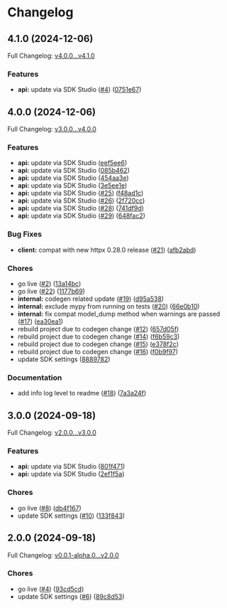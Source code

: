 # Changelog

## 4.1.0 (2024-12-06)

Full Changelog: [v4.0.0...v4.1.0](https://github.com/pilfo/rainbows/compare/v4.0.0...v4.1.0)

### Features

* **api:** update via SDK Studio ([#4](https://github.com/pilfo/rainbows/issues/4)) ([0751e67](https://github.com/pilfo/rainbows/commit/0751e67566f4d80c606a27beb7109275eccb5197))

## 4.0.0 (2024-12-06)

Full Changelog: [v3.0.0...v4.0.0](https://github.com/pilfo/rainbows/compare/v3.0.0...v4.0.0)

### Features

* **api:** update via SDK Studio ([eef5ee6](https://github.com/pilfo/rainbows/commit/eef5ee6b3738745897b6737a84004620d60cbfd0))
* **api:** update via SDK Studio ([085b462](https://github.com/pilfo/rainbows/commit/085b46261f3f662f1f355e8d49fbaf8557c166b4))
* **api:** update via SDK Studio ([454aa3e](https://github.com/pilfo/rainbows/commit/454aa3e8ec9f5297dc1c26218e9a7eac8f28d807))
* **api:** update via SDK Studio ([3e5ee1e](https://github.com/pilfo/rainbows/commit/3e5ee1ebc964eb8e81e1611871e6a294624beb72))
* **api:** update via SDK Studio ([#25](https://github.com/pilfo/rainbows/issues/25)) ([f48ad1c](https://github.com/pilfo/rainbows/commit/f48ad1c751059196e07cd3d0161bbd855bbc69ed))
* **api:** update via SDK Studio ([#26](https://github.com/pilfo/rainbows/issues/26)) ([2f720cc](https://github.com/pilfo/rainbows/commit/2f720cc6b71f5ec97f477a288db243609978035a))
* **api:** update via SDK Studio ([#28](https://github.com/pilfo/rainbows/issues/28)) ([741df9d](https://github.com/pilfo/rainbows/commit/741df9dce5f2da19aa29bc8698de2eaad73bc4f6))
* **api:** update via SDK Studio ([#29](https://github.com/pilfo/rainbows/issues/29)) ([648fac2](https://github.com/pilfo/rainbows/commit/648fac2b7546ecf4a7db5d463ed2b72a37e3ca9f))


### Bug Fixes

* **client:** compat with new httpx 0.28.0 release ([#21](https://github.com/pilfo/rainbows/issues/21)) ([afb2abd](https://github.com/pilfo/rainbows/commit/afb2abd3253742b46b0dea59578ac0bd6c8be8c2))


### Chores

* go live ([#2](https://github.com/pilfo/rainbows/issues/2)) ([13a14bc](https://github.com/pilfo/rainbows/commit/13a14bce87d695e747b9deecbcc962763c62dd7d))
* go live ([#22](https://github.com/pilfo/rainbows/issues/22)) ([1177b69](https://github.com/pilfo/rainbows/commit/1177b696942a9cb78be2aee7482d9c22b6198f33))
* **internal:** codegen related update ([#19](https://github.com/pilfo/rainbows/issues/19)) ([d95a538](https://github.com/pilfo/rainbows/commit/d95a538217baa7521413615973dad90dd4313ea4))
* **internal:** exclude mypy from running on tests ([#20](https://github.com/pilfo/rainbows/issues/20)) ([66e0b10](https://github.com/pilfo/rainbows/commit/66e0b10083f4dc74a7e96b0af309589e96c33d03))
* **internal:** fix compat model_dump method when warnings are passed ([#17](https://github.com/pilfo/rainbows/issues/17)) ([ea30ea1](https://github.com/pilfo/rainbows/commit/ea30ea1765d516025d7f8a113f314e023a0d488b))
* rebuild project due to codegen change ([#12](https://github.com/pilfo/rainbows/issues/12)) ([657d05f](https://github.com/pilfo/rainbows/commit/657d05f4da1d9df2c3de7bc6f8d53fb4da085744))
* rebuild project due to codegen change ([#14](https://github.com/pilfo/rainbows/issues/14)) ([f6b59c3](https://github.com/pilfo/rainbows/commit/f6b59c3b36a18de2ca63f7bb44437cf0aa28ae45))
* rebuild project due to codegen change ([#15](https://github.com/pilfo/rainbows/issues/15)) ([e378f2c](https://github.com/pilfo/rainbows/commit/e378f2c155255230d874c67adee2ddb29b7590ea))
* rebuild project due to codegen change ([#16](https://github.com/pilfo/rainbows/issues/16)) ([f0b9f97](https://github.com/pilfo/rainbows/commit/f0b9f9715fa4859174aed4543315b6b68eb9700e))
* update SDK settings ([8889782](https://github.com/pilfo/rainbows/commit/888978214d75579dde54f49c57dfa66e7ec8546e))


### Documentation

* add info log level to readme ([#18](https://github.com/pilfo/rainbows/issues/18)) ([7a3a24f](https://github.com/pilfo/rainbows/commit/7a3a24ffa2557d42354afc18f06b8efbf8d3579d))

## 3.0.0 (2024-09-18)

Full Changelog: [v2.0.0...v3.0.0](https://github.com/pilfo/rainbows/compare/v2.0.0...v3.0.0)

### Features

* **api:** update via SDK Studio ([801f471](https://github.com/pilfo/rainbows/commit/801f4715d5d4b53d3a5c6606d69fc806dfa2bf34))
* **api:** update via SDK Studio ([2ef1f5a](https://github.com/pilfo/rainbows/commit/2ef1f5a0ba9cf9993d7b933a00083d3ac81e6cbe))


### Chores

* go live ([#8](https://github.com/pilfo/rainbows/issues/8)) ([db4f167](https://github.com/pilfo/rainbows/commit/db4f167dd2593e08d687f18e66d98c7d6966e2cf))
* update SDK settings ([#10](https://github.com/pilfo/rainbows/issues/10)) ([133f843](https://github.com/pilfo/rainbows/commit/133f843e3e1c1bc242ef4bdc5c14044eaae7f6e1))

## 2.0.0 (2024-09-18)

Full Changelog: [v0.0.1-alpha.0...v2.0.0](https://github.com/pilfo/rainbows/compare/v0.0.1-alpha.0...v2.0.0)

### Chores

* go live ([#4](https://github.com/pilfo/rainbows/issues/4)) ([93cd5cd](https://github.com/pilfo/rainbows/commit/93cd5cd6ca0e8aa4d7dc46e25a8a59a3e3cb061a))
* update SDK settings ([#6](https://github.com/pilfo/rainbows/issues/6)) ([89c8d53](https://github.com/pilfo/rainbows/commit/89c8d53c10207c04b30a38352207e304da837b58))
